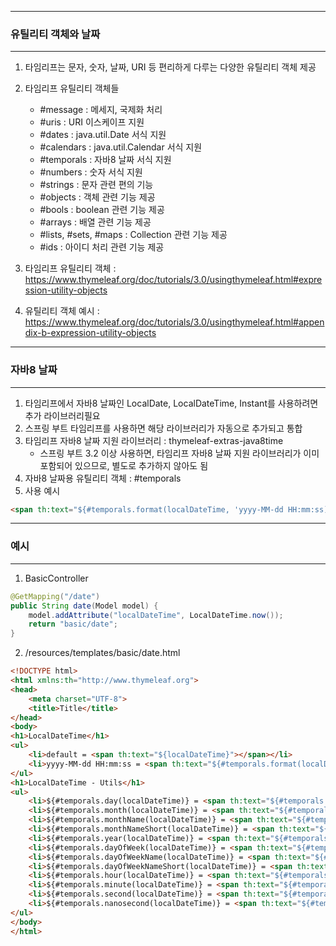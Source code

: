 -----
### 유틸리티 객체와 날짜
-----
1. 타임리프는 문자, 숫자, 날짜, URI 등 편리하게 다루는 다양한 유틸리티 객체 제공
2. 타임리프 유틸리티 객체들
   - #message : 메세지, 국제화 처리
   - #uris : URI 이스케이프 지원
   - #dates : java.util.Date 서식 지원
   - #calendars : java.util.Calendar 서식 지원
   - #temporals : 자바8 날짜 서식 지원
   - #numbers : 숫자 서식 지원
   - #strings : 문자 관련 편의 기능
   - #objects : 객체 관련 기능 제공
   - #bools : boolean 관련 기능 제공
   - #arrays : 배열 관련 기능 제공
   - #lists, #sets, #maps : Collection 관련 기능 제공
   - #ids : 아이디 처리 관련 기능 제공

3. 타임리프 유틸리티 객체 : https://www.thymeleaf.org/doc/tutorials/3.0/usingthymeleaf.html#expression-utility-objects
4. 유틸리티 객체 예시 : https://www.thymeleaf.org/doc/tutorials/3.0/usingthymeleaf.html#appendix-b-expression-utility-objects

-----
### 자바8 날짜
-----
1. 타임리프에서 자바8 날짜인 LocalDate, LocalDateTime, Instant를 사용하려면 추가 라이브러리필요
2. 스프링 부트 타임리프를 사용하면 해당 라이브러리가 자동으로 추가되고 통합
3. 타임리프 자바8 날짜 지원 라이브러리 : thymeleaf-extras-java8time
   - 스프링 부트 3.2 이상 사용하면, 타임리프 자바8 날짜 지원 라이브러리가 이미 포함되어 있으므로, 별도로 추가하지 않아도 됨
4. 자바8 날짜용 유틸리티 객체 : #temporals
5. 사용 예시
```html
<span th:text="${#temporals.format(localDateTime, 'yyyy-MM-dd HH:mm:ss)}"></span>
```

-----
### 예시
-----
1. BasicController
```java
@GetMapping("/date")
public String date(Model model) {
    model.addAttribute("localDateTime", LocalDateTime.now());
    return "basic/date";
}
```

2. /resources/templates/basic/date.html
```html
<!DOCTYPE html>
<html xmlns:th="http://www.thymeleaf.org">
<head>
    <meta charset="UTF-8">
    <title>Title</title>
</head>
<body>
<h1>LocalDateTime</h1>
<ul>
    <li>default = <span th:text="${localDateTime}"></span></li>
    <li>yyyy-MM-dd HH:mm:ss = <span th:text="${#temporals.format(localDateTime, 'yyyy-MM-dd HH:mm:ss')}"></span></li>
</ul>
<h1>LocalDateTime - Utils</h1>
<ul>
    <li>${#temporals.day(localDateTime)} = <span th:text="${#temporals.day(localDateTime)}"></span></li>
    <li>${#temporals.month(localDateTime)} = <span th:text="${#temporals.month(localDateTime)}"></span></li>
    <li>${#temporals.monthName(localDateTime)} = <span th:text="${#temporals.monthName(localDateTime)}"></span></li>
    <li>${#temporals.monthNameShort(localDateTime)} = <span th:text="${#temporals.monthNameShort(localDateTime)}"></span></li>
    <li>${#temporals.year(localDateTime)} = <span th:text="${#temporals.year(localDateTime)}"></span></li>
    <li>${#temporals.dayOfWeek(localDateTime)} = <span th:text="${#temporals.dayOfWeek(localDateTime)}"></span></li>
    <li>${#temporals.dayOfWeekName(localDateTime)} = <span th:text="${#temporals.dayOfWeekName(localDateTime)}"></span></li>
    <li>${#temporals.dayOfWeekNameShort(localDateTime)} = <span th:text="${#temporals.dayOfWeekNameShort(localDateTime)}"></span></li>
    <li>${#temporals.hour(localDateTime)} = <span th:text="${#temporals.hour(localDateTime)}"></span></li>
    <li>${#temporals.minute(localDateTime)} = <span th:text="${#temporals.minute(localDateTime)}"></span></li>
    <li>${#temporals.second(localDateTime)} = <span th:text="${#temporals.second(localDateTime)}"></span></li>
    <li>${#temporals.nanosecond(localDateTime)} = <span th:text="${#temporals.nanosecond(localDateTime)}"></span></li>
</ul>
</body>
</html>
```

